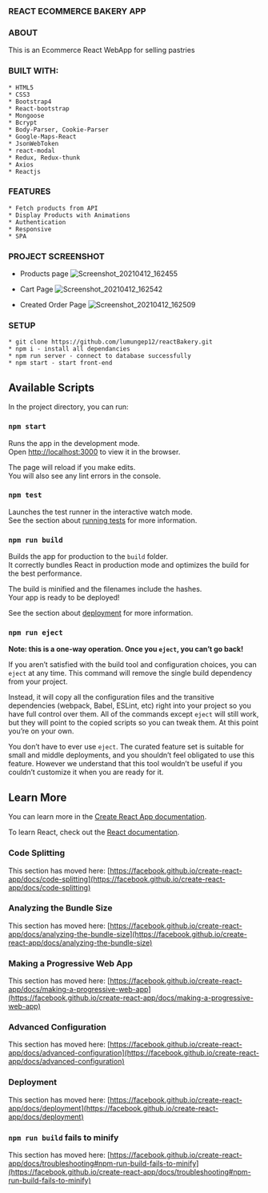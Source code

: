 ### REACT ECOMMERCE BAKERY APP

### ABOUT
This is an Ecommerce React WebApp for selling pastries

### BUILT WITH:
    * HTML5
    * CSS3
    * Bootstrap4
    * React-bootstrap
    * Mongoose
    * Bcrypt
    * Body-Parser, Cookie-Parser
    * Google-Maps-React
    * JsonWebToken
    * react-modal
    * Redux, Redux-thunk
    * Axios
    * Reactjs 

### FEATURES
    * Fetch products from API
    * Display Products with Animations
    * Authentication
    * Responsive
    * SPA

### PROJECT SCREENSHOT
 * Products page
 ![Screenshot_20210412_162455](https://user-images.githubusercontent.com/58906058/114403273-2ac5c000-9b94-11eb-9d29-e0162d1636b0.png)

 * Cart Page
![Screenshot_20210412_162542](https://user-images.githubusercontent.com/58906058/114403307-34e7be80-9b94-11eb-9484-8353203213a0.png)

* Created Order Page
![Screenshot_20210412_162509](https://user-images.githubusercontent.com/58906058/114403316-3618eb80-9b94-11eb-83df-9784fee3556d.png)


### SETUP
    * git clone https://github.com/lumungep12/reactBakery.git
    * npm i - install all dependancies
    * npm run server - connect to database successfully
    * npm start - start front-end


## Available Scripts

In the project directory, you can run:

### `npm start`

Runs the app in the development mode.\
Open [http://localhost:3000](http://localhost:3000) to view it in the browser.

The page will reload if you make edits.\
You will also see any lint errors in the console.

### `npm test`

Launches the test runner in the interactive watch mode.\
See the section about [running tests](https://facebook.github.io/create-react-app/docs/running-tests) for more information.

### `npm run build`

Builds the app for production to the `build` folder.\
It correctly bundles React in production mode and optimizes the build for the best performance.

The build is minified and the filenames include the hashes.\
Your app is ready to be deployed!

See the section about [deployment](https://facebook.github.io/create-react-app/docs/deployment) for more information.

### `npm run eject`

**Note: this is a one-way operation. Once you `eject`, you can’t go back!**

If you aren’t satisfied with the build tool and configuration choices, you can `eject` at any time. This command will remove the single build dependency from your project.

Instead, it will copy all the configuration files and the transitive dependencies (webpack, Babel, ESLint, etc) right into your project so you have full control over them. All of the commands except `eject` will still work, but they will point to the copied scripts so you can tweak them. At this point you’re on your own.

You don’t have to ever use `eject`. The curated feature set is suitable for small and middle deployments, and you shouldn’t feel obligated to use this feature. However we understand that this tool wouldn’t be useful if you couldn’t customize it when you are ready for it.

## Learn More

You can learn more in the [Create React App documentation](https://facebook.github.io/create-react-app/docs/getting-started).

To learn React, check out the [React documentation](https://reactjs.org/).

### Code Splitting

This section has moved here: [https://facebook.github.io/create-react-app/docs/code-splitting](https://facebook.github.io/create-react-app/docs/code-splitting)

### Analyzing the Bundle Size

This section has moved here: [https://facebook.github.io/create-react-app/docs/analyzing-the-bundle-size](https://facebook.github.io/create-react-app/docs/analyzing-the-bundle-size)

### Making a Progressive Web App

This section has moved here: [https://facebook.github.io/create-react-app/docs/making-a-progressive-web-app](https://facebook.github.io/create-react-app/docs/making-a-progressive-web-app)

### Advanced Configuration

This section has moved here: [https://facebook.github.io/create-react-app/docs/advanced-configuration](https://facebook.github.io/create-react-app/docs/advanced-configuration)

### Deployment

This section has moved here: [https://facebook.github.io/create-react-app/docs/deployment](https://facebook.github.io/create-react-app/docs/deployment)

### `npm run build` fails to minify

This section has moved here: [https://facebook.github.io/create-react-app/docs/troubleshooting#npm-run-build-fails-to-minify](https://facebook.github.io/create-react-app/docs/troubleshooting#npm-run-build-fails-to-minify)

